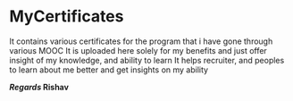 # MyCertificates
It contains various certificates for the program that i have gone through various MOOC
It is uploaded here solely for my benefits and just offer insight of my knowledge, and ability to learn
It helps recruiter, and peoples to learn about me better and get insights on my ability

<b><i>Regards</i><b>
  <strong>Rishav</strong>
